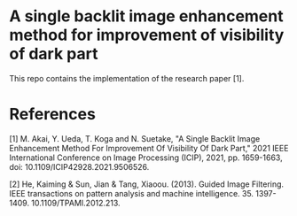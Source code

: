 # A single backlit image enhancement method for improvement of visibility of dark part

This repo contains the implementation of the research paper [1]. 

# References
[1] M. Akai, Y. Ueda, T. Koga and N. Suetake, "A Single Backlit Image Enhancement Method For Improvement Of Visibility Of Dark Part," 2021 IEEE International Conference on Image Processing (ICIP), 2021, pp. 1659-1663, doi: 10.1109/ICIP42928.2021.9506526.

[2] He, Kaiming & Sun, Jian & Tang, Xiaoou. (2013). Guided Image Filtering. IEEE transactions on pattern analysis and machine intelligence. 35. 1397-1409. 10.1109/TPAMI.2012.213. 
